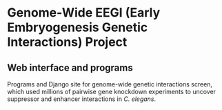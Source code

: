 Genome-Wide EEGI (Early Embryogenesis Genetic Interactions) Project
===================================================================
Web interface and programs
--------------------------

Programs and Django site for genome-wide genetic interactions screen,
which used millions of pairwise gene knockdown experiments to uncover
suppressor and enhancer interactions in *C. elegans*.
